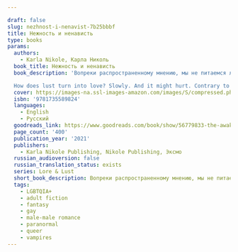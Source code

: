 ```yaml
---

draft: false
slug: nezhnost-i-nenavist-7b25bbbf
title: Нежность и ненависть
type: books
params:
  authors:
    - Karla Nikole, Карла Николь
  book_title: Нежность и ненависть
  book_description: 'Вопреки распространенному мнению, мы не питаемся людьми. На вкус они как грязь. Зато люди отлично подходят для романов. Вампиры слишком требовательны, высокомерны и зациклены на отношениях. Понимаю, это звучит странно, ведь я – один из них. Но мне нравится изучать новое, и я остро нуждаюсь в свободе. Даже если придется мириться с этой гадкой ловушкой, подстроенной моим отцом. Недавно в череде серых дней появился просвет. Мое внимание привлек этот восхитительный человеческий доктор. Не знаю, что в нем такого особенного, но меня сильно тянет к нему. Так не было уже очень давно, если вообще было. Мне начинает казаться, что не такой уж он обычный человек, как сам утверждает. Но отступать поздно, и я проваливаюсь в этот омут с головой…

  How does lust turn into love? Slowly. And it might hurt. Contrary to popular belief, we don’t like feeding from humans because they taste like dirt. But I date them. They’re excellent for that. Vampires are demanding, arrogant and too focused on mating. I realize this sounds odd, considering I’m a vampire, but I like to explore. I need my freedom. Even if it means staying in this hellish situation orchestrated by my father. But lately, there’s a bright spot. My senses are pulling me toward a delicious human doctor. I don’t know what it is about him, but I’m intrigued. In a way that I haven’t been in a very long time… if ever.'
  cover: https://images-na.ssl-images-amazon.com/images/S/compressed.photo.goodreads.com/books/1629853935i/56779833.jpg
  isbn: '9781735589824'
  languages:
    - English
    - Русский
  goodreads_link: https://www.goodreads.com/book/show/56779833-the-awakening
  page_count: '400'
  publication_year: '2021'
  publishers:
    - Karla Nikole Publishing, Nikole Publishing, Эксмо
  russian_audioversion: false
  russian_translation_status: exists
  series: Lore & Lust
  short_book_description: Вопреки распространенному мнению, мы не питаемся людьми. На вкус они как грязь. Зато люди отлично подходят для романов…
  tags:
    - LGBTQIA+
    - adult fiction
    - fantasy
    - gay
    - male-male romance
    - paranormal
    - queer
    - vampires
---
```


